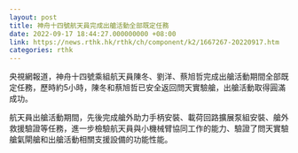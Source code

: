 ```yaml
---
layout: post
title: 神舟十四號航天員完成出艙活動全部既定任務
date: 2022-09-17 18:44:27.000000000 +08:00
link: https://news.rthk.hk/rthk/ch/component/k2/1667267-20220917.htm
categories: rthk
---
```


央視網報道，神舟十四號乘組航天員陳冬、劉洋、蔡旭哲完成出艙活動期間全部既定任務，歷時約5小時，陳冬和蔡旭哲已安全返回問天實驗艙，出艙活動取得圓滿成功。

航天員出艙活動期間，先後完成艙外助力手柄安裝、載荷回路擴展泵組安裝、艙外救援驗證等任務，進一步檢驗航天員與小機械臂協同工作的能力、驗證了問天實驗艙氣閘艙和出艙活動相關支援設備的功能性能。

